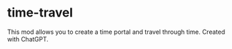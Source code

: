 # time-travel
This mod allows you to create a time portal and travel through time. Created with ChatGPT.
